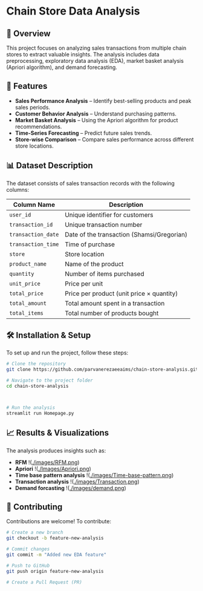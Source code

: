# Chain Store Data Analysis

## 📌 Overview
This project focuses on analyzing sales transactions from multiple chain stores to extract valuable insights. The analysis includes data preprocessing, exploratory data analysis (EDA), market basket analysis (Apriori algorithm), and demand forecasting.

## 🚀 Features
- **Sales Performance Analysis** – Identify best-selling products and peak sales periods.
- **Customer Behavior Analysis** – Understand purchasing patterns.
- **Market Basket Analysis** – Using the Apriori algorithm for product recommendations.
- **Time-Series Forecasting** – Predict future sales trends.
- **Store-wise Comparison** – Compare sales performance across different store locations.

## 📊 Dataset Description
The dataset consists of sales transaction records with the following columns:

| Column Name        | Description |
|--------------------|-------------|
| `user_id`         | Unique identifier for customers |
| `transaction_id`  | Unique transaction number |
| `transaction_date` | Date of the transaction (Shamsi/Gregorian) |
| `transaction_time` | Time of purchase |
| `store`           | Store location |
| `product_name`    | Name of the product |
| `quantity`        | Number of items purchased |
| `unit_price`      | Price per unit |
| `total_price`     | Price per product (unit price × quantity) |
| `total_amount`    | Total amount spent in a transaction |
| `total_items`     | Total number of products bought |

## 🛠 Installation & Setup
To set up and run the project, follow these steps:

```bash
# Clone the repository
git clone https://github.com/parvanerezaeeaims/chain-store-analysis.git

# Navigate to the project folder
cd chain-store-analysis



# Run the analysis
streamlit run Homepage.py
```



## 📈 Results & Visualizations
The analysis produces insights such as:
- **RFM**
!([./images/RFM.png](https://github.com/parvanerezaeeaims/Chain-Store-Data-Analysis/blob/main/Images/RFM.png))
- **Apriori**
!([./Images/Apriori.png](https://github.com/parvanerezaeeaims/Chain-Store-Data-Analysis/blob/main/Images/Apriori.png))
- **Time base pattern analysis**
!([./images/Time-base-pattern.png](https://github.com/parvanerezaeeaims/Chain-Store-Data-Analysis/blob/main/Images/Time-base-pattern.png))
- **Transaction analysis**
!([./images/Transaction.png](https://github.com/parvanerezaeeaims/Chain-Store-Data-Analysis/blob/main/Images/Transaction.png))
- **Demand forcasting**
!([./images/demand.png](https://github.com/parvanerezaeeaims/Chain-Store-Data-Analysis/blob/main/Images/demand.png))

## 🤝 Contributing
Contributions are welcome! To contribute:

```bash
# Create a new branch
git checkout -b feature-new-analysis

# Commit changes
git commit -m "Added new EDA feature"

# Push to GitHub
git push origin feature-new-analysis

# Create a Pull Request (PR)
```



